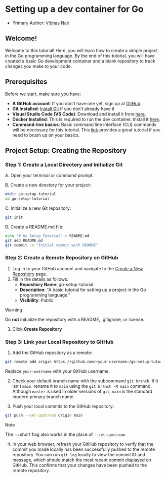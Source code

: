 # Setting up a dev container for Go
* Primary Author: [Vibhas Nair](https://github.com/nairvibhas18)

## Welcome!
Welcome to this tutorial! Here, you will learn how to create a simple project in the Go 
programming language. By the end of this tutorial, you will have created a basic Go
development container and a blank repository to track changes you make to your code.

## Prerequisites 
Before we start, make sure you have:
- **A GitHub account**: If you don’t have one yet, sign up at [GitHub](https://github.com/).
- **Git Installed**: [Install Git](https://git-scm.com/book/en/v2/Getting-Started-Installing-Git) if you don't already have it
- **Visual Studio Code (VS Code)**: Download and install it from [here](https://code.visualstudio.com/).
- **Docker Installed**: This is required to run the dev container. Install it [here](https://www.docker.com/products/docker-desktop/).
- **Command-line basics**: Basic command line interface (CLI) commands will be necessary for this tutorial. This [link](https://aws.amazon.com/what-is/cli/#:~:text=A%20command%20line%20interface%20(CLI)%20is%20a%20text%2Dbased,operating%20system%20and%20the%20user.) provides a great tutorial if you need to brush up on your basics.

## Project Setup: Creating the Repository
### Step 1: Create a Local Directory and Initialize Git
A. Open your terminal or command prompt.

B. Create a new directory for your project:
```bash 
mkdir go-setup-tutorial
cd go-setup-tutorial
```
C. Initialize a new Git repository:
```bash
git init
```
D. Create a README.md file: 
```bash
echo "# Go Setup Tutorial" > README.md
git add README.md
git commit -m "Initial commit with README"
```

### Step 2: Create a Remote Repository on GitHub
1. Log in to your GitHub account and navigate to the [Create a New Repository](https://github.com/new) page.
2. Fill in the details as follows:
    - **Repository Name**: go-setup-tutorial
    - **Description**: "A basic tutorial for setting up a project in the Go programming language."
    - **Visibility**: Public 
> [!Warning]
> Do **not** initialize the repository with a README, .gitignore, or license.
3. Click **Create Repository**

### Step 3: Link your Local Repository to GitHub
1. Add the GitHub repository as a remote:
```bash 
git remote add origin https://github.com/<your-username>/go-setup-tutorial.git
```
Replace `your-username` with your GitHub username.

2. Check your default branch name with the subcommand `git branch`. If it isn't `main`. rename it to `main` using the `git branch -M main` command. Although `master` is used in older versions of `git`, `main` is the standard modern primary branch name.

3. Push your local commits to the GitHub repository:
```bash
git push --set-upstream origin main
```
> [!Note]
> The `-u` short flag also works in the place of `--set-upstream`
4. In your web browser, refresh your GitHub repository to verify that the commit you made locally has been successfully pushed to the remote repository. You can run `git log` locally to view the commit ID and message, which should match the most recent commit displayed on GitHub. This confirms that your changes have been pushed to the remote repository.